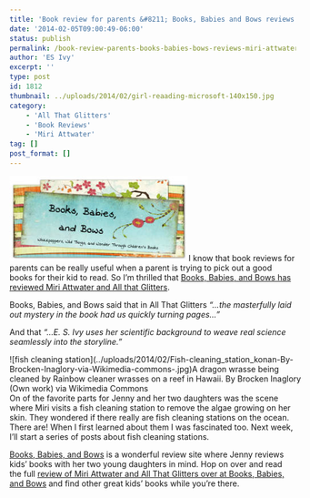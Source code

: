 ```yaml
---
title: 'Book review for parents &#8211; Books, Babies and Bows reviews Miri Attwater and All That Glitters'
date: '2014-02-05T09:00:49-06:00'
status: publish
permalink: /book-review-parents-books-babies-bows-reviews-miri-attwater-glitters
author: 'ES Ivy'
excerpt: ''
type: post
id: 1812
thumbnail: ../uploads/2014/02/girl-reaading-microsoft-140x150.jpg
category:
    - 'All That Glitters'
    - 'Book Reviews'
    - 'Miri Attwater'
tag: []
post_format: []
---
```

![book reviews for parents- books babies and bows logo](../uploads/2014/02/books-babies-and-bows-logo-315x150.jpg)I know that book reviews for parents can be really useful when a parent is trying to pick out a good books for their kid to read. So I’m thrilled that [Books, Babies, and Bows has reviewed Miri Attwater and All that Glitters](http://booksbabiesandbows.blogspot.com/2014/01/miri-attwater-and-all-that-glitters-by.html "read Books Babies and Bows book review for parents of All That Glitters").

Books, Babies, and Bows said that in All That Glitters *“…the masterfully laid out mystery in the book had us quickly turning pages…”*

And that *“…E. S. Ivy uses her scientific background to weave real science seamlessly into the storyline.”*

<div class="wp-caption alignleft" id="attachment_1817" style="width: 522px">![fish cleaning station](../uploads/2014/02/Fish-cleaning_station_konan-By-Brocken-Inaglory-via-Wikimedia-commons-.jpg)A dragon wrasse being cleaned by Rainbow cleaner wrasses on a reef in Hawaii. By Brocken Inaglory (Own work) via Wikimedia Commons

</div>On of the favorite parts for Jenny and her two daughters was the scene where Miri visits a fish cleaning station to remove the algae growing on her skin. They wondered if there really are fish cleaning stations on the ocean. There are! When I first learned about them I was fascinated too. Next week, I’ll start a series of posts about fish cleaning stations.

[Books, Babies, and Bows](http://booksbabiesandbows.blogspot.com/ "book reviews for parents site") is a wonderful review site where Jenny reviews kids’ books with her two young daughters in mind. Hop on over and read the full [review of Miri Attwater and All That Glitters over at Books, Babies, and Bows](http://booksbabiesandbows.blogspot.com/2014/01/miri-attwater-and-all-that-glitters-by.html "kids book review for parents, Miri Attwater and All That Glitters") and find other great kids’ books while you’re there.